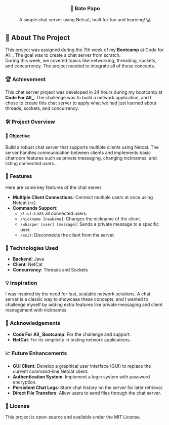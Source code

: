 <br/>
<div align="center">
<h3 align="center">🎉 Bate Papo</h3>
<p align="center">
A simple chat server using Netcat, built for fun and learning! 💻
</p>
</div>

## 🚀 About The Project

This project was assigned during the 7th week of my **Bootcamp** at Code for All_. The goal was to create a chat server from scratch.  
During this week, we covered topics like networking, threading, sockets, and concurrency. The project needed to integrate all of these concepts.  

### 🏆 Achievement

This chat server project was developed in 24 hours during my bootcamp at **Code For All_**. The challenge was to build a network application, and I chose to create this chat server to apply what we had just learned about threads, sockets, and concurrency. 

### 🛠️ Project Overview

#### 🎯 Objective

Build a robust chat server that supports multiple clients using Netcat. The server handles communication between clients and implements basic chatroom features such as private messaging, changing nicknames, and listing connected users.

### 🌟 Features

Here are some key features of the chat server:

- **Multiple Client Connections**: Connect multiple users at once using Netcat (`nc`).
- **Commands Support**:
  - `/list`: Lists all connected users.
  - `/nickname [newName]`: Changes the nickname of the client.
  - `/whisper [user] [message]`: Sends a private message to a specific user.
  - `/exit`: Disconnects the client from the server.

### 🧩 Technologies Used

- **Backend**: Java
- **Client**: NetCat
- **Concurrency**: Threads and Sockets

### 💡 Inspiration

I was inspired by the need for fast, scalable network solutions. A chat server is a classic way to showcase these concepts, and I wanted to challenge myself by adding extra features like private messaging and client management with nicknames.

### 🎉 Acknowledgements

- **Code For All_ Bootcamp**: For the challenge and support.
- **NetCat**: For its simplicity in testing network applications.

### 📈 Future Enhancements

- **GUI Client**: Develop a graphical user interface (GUI) to replace the current command-line Netcat client.
- **Authentication System**: Implement a login system with password encryption.
- **Persistent Chat Logs**: Store chat history on the server for later retrieval.
- **Direct File Transfers**: Allow users to send files through the chat server.

### 📜 License

This project is open-source and available under the MIT License.
